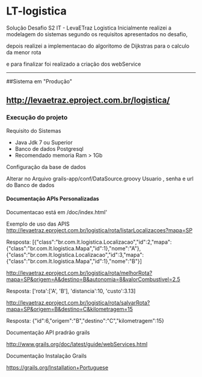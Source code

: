 # LT-logistica
Solução Desafio S2 IT - LevaETraz Logistica 
Inicialmente realizei a modelagem do sistemas segundo os requisitos apresentados no desafio,

depois realizei a implementacao do algoritomo de Dijkstras para o calculo da menor rota 

e para finalizar foi realizado a criação dos webService

---
##Sistema em "Produção"
 
 http://levaetraz.eproject.com.br/logistica/
----

### Execução do projeto
Requisito do Sistemas
*  Java Jdk 7 ou Superior
*  Banco de dados Postgresql
*  Recomendado memoria Ram > 1Gb

 Configuração da base de dados 

Alterar no Arquivo grails-app/conf/DataSource.groovy Usuario , senha e  url do Banco de dados

#### Documentação APIs Personalizadas 
 Documentacao está em /doc/index.html'

 Exemplo de uso das APIS
 http://levaetraz.eproject.com.br/logistica/rota/listarLocalizacoes?mapa=SP

 Resposta:
 [{"class":"br.com.lt.logistica.Localizacao","id":2,"mapa":{"class":"br.com.lt.logistica.Mapa","id":1},"nome":"A"},{"class":"br.com.lt.logistica.Localizacao","id":3,"mapa":{"class":"br.com.lt.logistica.Mapa","id":1},"nome":"B"}]

http://levaetraz.eproject.com.br/logistica/rota/melhorRota?mapa=SP&origem=A&destino=B&autonomia=8&valorCombustivel=2.5

Resposta:
['rota':['A', 'B'], 'distancia':10, 'custo':3.13]

http://levaetraz.eproject.com.br/logistica/rota/salvarRota?mapa=SP&origem=B&destino=C&kilometragem=15

Resposta:
{"id":6,"origem":"B","destino":"C","kilometragem":15}

 
Documentação API pradrão grails 

  http://www.grails.org/doc/latest/guide/webServices.html 


Documentação Instalação Grails

https://grails.org/Installation+Portuguese
